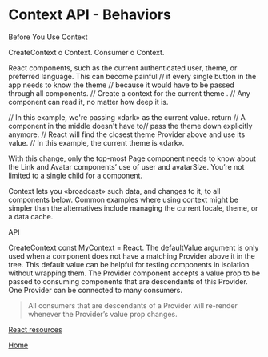 # Context API - Behaviors

Before You Use Context

CreateContext o Context. Consumer o Context.

React components, such as the current authenticated user, theme, or preferred language. This can become painful // if every single button in the app needs to know the theme // because it would have to be passed through all components. // Create a context for the current theme . // Any component can read it, no matter how deep it is.

// In this example, we're passing «dark» as the current value. return // A component in the middle doesn't have to// pass the theme down explicitly anymore. // React will find the closest theme Provider above and use its value. // In this example, the current theme is «dark».

With this change, only the top-most Page component needs to know about the Link and Avatar components’ use of user and avatarSize. You’re not limited to a single child for a component.

Context lets you «broadcast» such data, and changes to it, to all components below. Common examples where using context might be simpler than the alternatives include managing the current locale, theme, or a data cache.

API

CreateContext const MyContext = React. The defaultValue argument is only used when a component does not have a matching Provider above it in the tree. This default value can be helpful for testing components in isolation without wrapping them. The Provider component accepts a value prop to be passed to consuming components that are descendants of this Provider. One Provider can be connected to many consumers.

>All consumers that are descendants of a Provider will re-render whenever the Provider’s value prop changes.

[React resources](https://github.com/diegohaz/awesome-react-context)


[Home](../README.md)